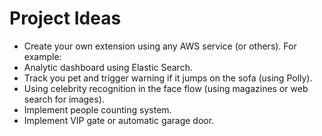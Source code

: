 # Project Ideas

- Create your own extension using any AWS service (or others). For example:
- Analytic dashboard using Elastic Search.
- Track you pet and trigger warning if it jumps on the sofa (using Polly).
- Using celebrity recognition in the face flow (using magazines or web search for images).
- Implement people counting system.
- Implement VIP gate or automatic garage door.
